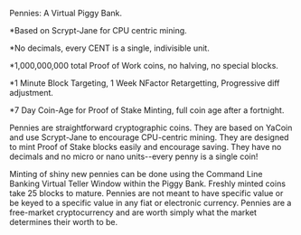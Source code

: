 Pennies: A Virtual Piggy Bank.

*Based on Scrypt-Jane for CPU centric mining.

*No decimals, every CENT is a single, indivisible unit.

*1,000,000,000 total Proof of Work coins, no halving, no special blocks.

*1 Minute Block Targeting, 1 Week NFactor Retargetting, Progressive diff adjustment.

*7 Day Coin-Age for Proof of Stake Minting, full coin age after a fortnight.

Pennies are straightforward cryptographic coins. They are based on YaCoin and use
Scrypt-Jane to encourage CPU-centric mining. They are designed to mint Proof of 
Stake blocks easily and encourage saving. They have no decimals and no micro or nano
units--every penny is a single coin! 

Minting of shiny new pennies can be done using the Command Line Banking Virtual 
Teller Window within the Piggy Bank. Freshly minted coins take 25 blocks to mature.
Pennies are not meant to have specific value or be keyed to a specific value in any
fiat or electronic currency. Pennies are a free-market cryptocurrency and are worth
simply what the market determines their worth to be.
